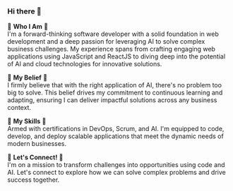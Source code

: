### Hi there 👋


🔹 **Who I Am** 🔹  
I'm a forward-thinking software developer with a solid foundation in web development and a deep passion for leveraging AI to solve complex business challenges. My experience spans from crafting engaging web applications using JavaScript and ReactJS to diving deep into the potential of AI and cloud technologies for innovative solutions.

🔹 **My Belief** 🔹  
I firmly believe that with the right application of AI, there's no problem too big to solve. This belief drives my commitment to continuous learning and adapting, ensuring I can deliver impactful solutions across any business context.

🔹 **My Skills** 🔹  
Armed with certifications in DevOps, Scrum, and AI. I'm equipped to code, develop, and deploy scalable applications that meet the dynamic needs of modern businesses.

🔹 **Let's Connect!** 🔹  
I'm on a mission to transform challenges into opportunities using code and AI. Let's connect to explore how we can solve complex problems and drive success together.
